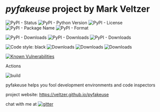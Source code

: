 
# *pyfakeuse* project by Mark Veltzer

![PyPI - Status](https://img.shields.io/pypi/status/pyfakeuse)
![PyPI - Python Version](https://img.shields.io/pypi/pyversions/pyfakeuse)
![PyPI - License](https://img.shields.io/pypi/l/pyfakeuse)
![PyPI - Package Name](https://img.shields.io/pypi/v/pyfakeuse)
![PyPI - Format](https://img.shields.io/pypi/format/pyfakeuse)

![PyPI - Downloads](https://img.shields.io/pypi/dd/pyfakeuse)
![PyPI - Downloads](https://img.shields.io/pypi/dw/pyfakeuse)
![PyPI - Downloads](https://img.shields.io/pypi/dm/pyfakeuse)

![Code style: black](https://img.shields.io/badge/code%20style-black-000000.svg)
![Downloads](https://pepy.tech/badge/pyfakeuse)
![Downloads](https://pepy.tech/badge/pyfakeuse/month)
![Downloads](https://pepy.tech/badge/pyfakeuse/week)

[![Known Vulnerabilities](https://snyk.io/test/github/veltzer/pyfakeuse/badge.svg?targetFile=requirements.txt)](https://snyk.io/test/github/veltzer/pyfakeuse?targetFile=requirements.txt)


Actions

![build](https://github.com/veltzer/pyfakeuse/workflows/build/badge.svg)

pyfakeuse helps you fool development environments and code inspectors

project website: https://veltzer.github.io/pyfakeuse

chat with me at [![gitter](https://badges.gitter.im/Join%20Chat.svg)](https://gitter.im/veltzer/mark.veltzer)


